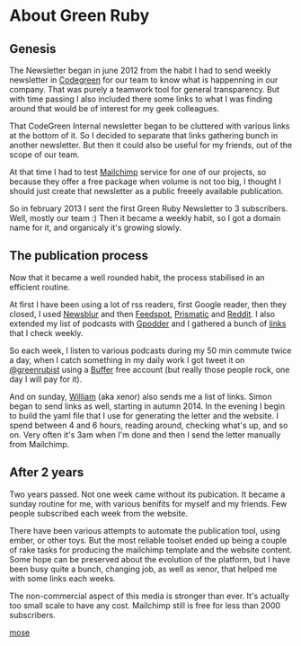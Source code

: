 # About Green Ruby

## Genesis

The Newsletter began in june 2012 from the habit I had to
send weekly newsletter in [Codegreen][1] for our team to know what is
happenning in our company. That was purely a teamwork tool for general
transparency. But with time passing I also included there some links to
what I was finding around that would be of interest for my geek colleagues.

That CodeGreen Internal newsletter began to be cluttered with various links
at the bottom of it. So I decided to separate that links gathering bunch in
another newsletter. But then it could also be useful for my friends, out of
the scope of our team.

At that time I had to test [Mailchimp][2] service for one of our projects,
so because they offer a free package when volume is not too big, I thought
I should just create that newsletter as a public freeely available publication.

So in february 2013 I sent the first Green Ruby Newsletter to 3 subscribers. Well,
mostly our team :) Then it became a weekly habit, so I got a domain name for it,
and organicaly it's growing slowly.

## The publication process

Now that it became a well rounded habit, the process stabilised in an efficient routine.

At first I have been using a lot of rss readers, first Google reader, then they closed,
I used [Newsblur][3] and then [Feedspot][4], [Prismatic][10] and [Reddit][12].
I also extended my list of podcasts with [Gpodder][5] and I gathered a bunch of [links][9]
that I check weekly.

So each week, I listen to various podcasts during my 50 min commute twice a day, when I catch
something in my daily work I got tweet it on [@greenrubist][16] using a [Buffer][11] free account
(but really those people rock, one day I will pay for it).

And on sunday, [William][14] (aka xenor) also sends me a list of links. Simon began to send links 
as well, starting in autumn 2014. In the evening I begin to
build the yaml file that I use for generating the letter and the website. I spend between 4 and 6 hours,
reading around, checking what's up, and so on. Very often it's 3am when I'm done and then I send the
letter manually from Mailchimp.

## After 2 years

Two years passed. Not one week came without its pubication. It became a sunday routine for me,
with various benifits for myself and my friends. Few people subscribed each week from the website.

There have been various attempts to automate the publication tool, using ember, or other toys.
But the most reliable toolset ended up being a couple of rake tasks for producing the mailchimp
template and the website content. Some hope can be preserved about the evolution of the platform,
but I have been busy quite a bunch, changing job, as well as xenor, that helped me with some links
each weeks.

The non-commercial aspect of this media is stronger than ever. It's actually too small scale to
have any cost. Mailchimp still is free for less than 2000 subscribers.

[mose][42]


  [1]: http://codegreenit.com "Code Green website"
  [2]: http://mailchimp.com "Mass mailing from the Chimps"
  [3]: http://newsblur.com "RSS feeds aggregation and reader"
  [4]: http://www.feedspot.com/ "Feedspot"
  [5]: https://gpodder.net/user/mose "Mose podcasts list on gPodder"
  [9]: http://greenruby.org/links.html "Greenruby links"
  [10]: http://getprismatic.com/ "Prismatic"
  [11]: http://bufferapp.com/ "Buffer"
  [12]: http://www.reddit.com/ "Reddit"
  [14]: https://github.com/tubaxenor "The Xenor with his tuba"
  [16]: https://twitter.com/grenrubist "New tweet feed from Green Ruby"
  [17]: https://twitter.com/mo5e "Personal tweet feed of mose"
  [42]: http://mose.com "Mose"
